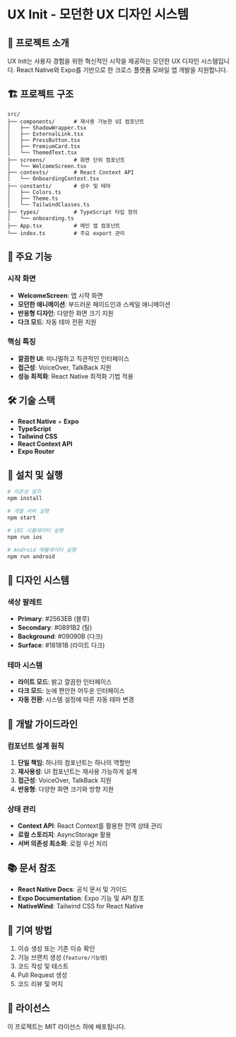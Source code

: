 # UX Init - 모던한 UX 디자인 시스템

## 📱 프로젝트 소개

UX Init는 사용자 경험을 위한 혁신적인 시작을 제공하는 모던한 UX 디자인 시스템입니다. React Native와 Expo를 기반으로 한 크로스 플랫폼 모바일 앱 개발을 지원합니다.

## 🏗️ 프로젝트 구조

```
src/
├── components/      # 재사용 가능한 UI 컴포넌트
│   ├── ShadowWrapper.tsx
│   ├── ExternalLink.tsx
│   ├── PressButton.tsx
│   ├── PremiumCard.tsx
│   └── ThemedText.tsx
├── screens/         # 화면 단위 컴포넌트
│   └── WelcomeScreen.tsx
├── contexts/        # React Context API
│   └── OnboardingContext.tsx
├── constants/       # 상수 및 테마
│   ├── Colors.ts
│   ├── Theme.ts
│   └── TailwindClasses.ts
├── types/           # TypeScript 타입 정의
│   └── onboarding.ts
├── App.tsx          # 메인 앱 컴포넌트
└── index.ts         # 주요 export 관리
```

## 🚀 주요 기능

### 시작 화면
- **WelcomeScreen**: 앱 시작 화면
- **모던한 애니메이션**: 부드러운 페이드인과 스케일 애니메이션
- **반응형 디자인**: 다양한 화면 크기 지원
- **다크 모드**: 자동 테마 전환 지원

### 핵심 특징
- **깔끔한 UI**: 미니멀하고 직관적인 인터페이스
- **접근성**: VoiceOver, TalkBack 지원
- **성능 최적화**: React Native 최적화 기법 적용

## 🛠️ 기술 스택

- **React Native** + **Expo**
- **TypeScript**
- **Tailwind CSS**
- **React Context API**
- **Expo Router**

## 📱 설치 및 실행

```bash
# 의존성 설치
npm install

# 개발 서버 실행
npm start

# iOS 시뮬레이터 실행
npm run ios

# Android 에뮬레이터 실행
npm run android
```

## 🎨 디자인 시스템

### 색상 팔레트
- **Primary**: #2563EB (블루)
- **Secondary**: #0891B2 (틸)
- **Background**: #09090B (다크)
- **Surface**: #18181B (라이트 다크)

### 테마 시스템
- **라이트 모드**: 밝고 깔끔한 인터페이스
- **다크 모드**: 눈에 편안한 어두운 인터페이스
- **자동 전환**: 시스템 설정에 따른 자동 테마 변경

## 🔄 개발 가이드라인

### 컴포넌트 설계 원칙
1. **단일 책임**: 하나의 컴포넌트는 하나의 역할만
2. **재사용성**: UI 컴포넌트는 재사용 가능하게 설계
3. **접근성**: VoiceOver, TalkBack 지원
4. **반응형**: 다양한 화면 크기와 방향 지원

### 상태 관리
- **Context API**: React Context를 활용한 전역 상태 관리
- **로컬 스토리지**: AsyncStorage 활용
- **서버 의존성 최소화**: 로컬 우선 처리

## 📚 문서 참조

- **React Native Docs**: 공식 문서 및 가이드
- **Expo Documentation**: Expo 기능 및 API 참조
- **NativeWind**: Tailwind CSS for React Native

## 🤝 기여 방법

1. 이슈 생성 또는 기존 이슈 확인
2. 기능 브랜치 생성 (`feature/기능명`)
3. 코드 작성 및 테스트
4. Pull Request 생성
5. 코드 리뷰 및 머지

## 📄 라이선스

이 프로젝트는 MIT 라이선스 하에 배포됩니다.
